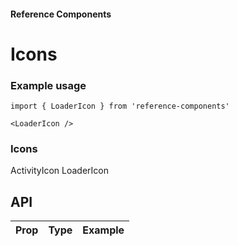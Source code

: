 #### Reference Components

# Icons

### Example usage

```
import { LoaderIcon } from 'reference-components'

<LoaderIcon />
```

### Icons

ActivityIcon
LoaderIcon

## API

| Prop | Type | Example |
| ---- | ---- | ------- |
